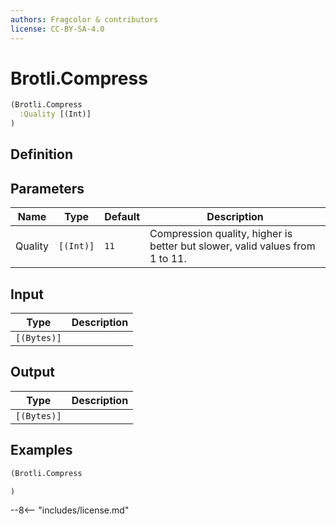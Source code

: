 ```yaml
---
authors: Fragcolor & contributors
license: CC-BY-SA-4.0
---
```



# Brotli.Compress

```clojure
(Brotli.Compress
  :Quality [(Int)]
)
```


## Definition




## Parameters

| Name | Type | Default | Description |
|------|------|---------|-------------|
| Quality | `[(Int)]` | `11` | Compression quality, higher is better but slower, valid values from 1 to 11. |


## Input

| Type | Description |
|------|-------------|
| `[(Bytes)]` |  |


## Output

| Type | Description |
|------|-------------|
| `[(Bytes)]` |  |


## Examples

```clojure
(Brotli.Compress

)
```


--8<-- "includes/license.md"
